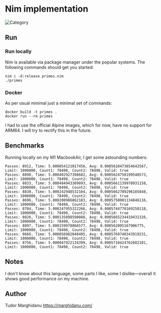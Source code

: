 # Nim implementation

![Category](https://img.shields.io/badge/Category-faithful-green)

## Run

### Run locally

Nim is available via package manager under the popular systems. The following commands should get you started:

```
nim c -d:release primes.nim
./primes
```

### Docker

As per usual minimal just a minimal set of commands:

```
docker build -t primes .
docker run --rm primes
```

I had to use the official Alpine images, which for now, have no support for ARM64. I will try to rectify this in the future.

## Benchmarks

Running locally on my M1 MacbookAir, I get some astounding numbers:

```
Passes: 8912, Time: 5.000054121017456, Avg: 0.0005610473654642567, Limit: 1000000, Count1: 78498, Count2: 78498, Valid: true
Passes: 8890, Time: 5.000402927398682, Avg: 0.0005624750199548573, Limit: 1000000, Count1: 78498, Count2: 78498, Valid: true
Passes: 8833, Time: 5.000484943389893, Avg: 0.0005661139978931158, Limit: 1000000, Count1: 78498, Count2: 78498, Valid: true
Passes: 8830, Time: 5.000242948532104, Avg: 0.0005662789296185848, Limit: 1000000, Count1: 78498, Count2: 78498, Valid: true
Passes: 8696, Time: 5.000200986862183, Avg: 0.0005750001134846116, Limit: 1000000, Count1: 78498, Count2: 78498, Valid: true
Passes: 8704, Time: 5.000247955322266, Avg: 0.0005744770169258118, Limit: 1000000, Count1: 78498, Count2: 78498, Valid: true
Passes: 8826, Time: 5.000135898590088, Avg: 0.0005665234419431326, Limit: 1000000, Count1: 78498, Count2: 78498, Valid: true
Passes: 8897, Time: 5.000159978866577, Avg: 0.000562005167906775, Limit: 1000000, Count1: 78498, Count2: 78498, Valid: true
Passes: 8666, Time: 5.000056982040405, Avg: 0.0005769740343919231, Limit: 1000000, Count1: 78498, Count2: 78498, Valid: true
Passes: 8756, Time: 5.000047922134399, Avg: 0.0005710424762602101, Limit: 1000000, Count1: 78498, Count2: 78498, Valid: true
```

## Notes

I don't know about this language, some parts I like, some I dislike—overall it shows good performance on my machine.

## Author

Tudor Marghidanu
https://marghidanu.com/